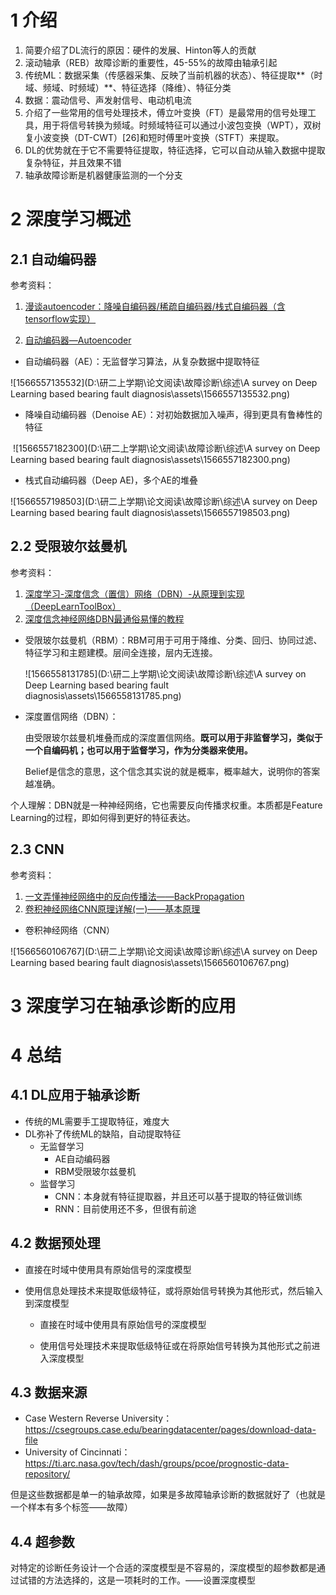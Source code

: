 # 1 介绍

1. 简要介绍了DL流行的原因：硬件的发展、Hinton等人的贡献
2. 滚动轴承（REB）故障诊断的重要性，45-55%的故障由轴承引起
3. 传统ML：数据采集（传感器采集、反映了当前机器的状态）、特征提取**（时域、频域、时频域）**、特征选择（降维）、特征分类
4. 数据：震动信号、声发射信号、电动机电流
5. 介绍了一些常用的信号处理技术，傅立叶变换（FT）是最常用的信号处理工具，用于将信号转换为频域。时频域特征可以通过小波包变换（WPT），双树复小波变换（DT-CWT）[26]和短时傅里叶变换（STFT）来提取。
6. DL的优势就在于它不需要特征提取，特征选择，它可以自动从输入数据中提取复杂特征，并且效果不错
7. 轴承故障诊断是机器健康监测的一个分支

# 2 深度学习概述

## 2.1 自动编码器

参考资料：

1. [漫谈autoencoder：降噪自编码器/稀疏自编码器/栈式自编码器（含tensorflow实现）](https://blog.csdn.net/wblgers1234/article/details/81545079)

2. [自动编码器—Autoencoder](https://blog.csdn.net/zb123455445/article/details/78924074)

- 自动编码器（AE）：无监督学习算法，从复杂数据中提取特征

![1566557135532](D:\研二上学期\论文阅读\故障诊断\综述\A survey on Deep Learning based bearing fault diagnosis\assets\1566557135532.png)

- 降噪自动编码器（Denoise AE）：对初始数据加入噪声，得到更具有鲁棒性的特征

​	![1566557182300](D:\研二上学期\论文阅读\故障诊断\综述\A survey on Deep Learning based bearing fault diagnosis\assets\1566557182300.png)

- 栈式自动编码器（Deep AE)，多个AE的堆叠

![1566557198503](D:\研二上学期\论文阅读\故障诊断\综述\A survey on Deep Learning based bearing fault diagnosis\assets\1566557198503.png)

## 2.2 受限玻尔兹曼机

参考资料：

1. [深度学习-深度信念（置信）网络（DBN）-从原理到实现（DeepLearnToolBox）](https://blog.csdn.net/Rainbow0210/article/details/53010694)
2. [深度信念神经网络DBN最通俗易懂的教程](https://blog.csdn.net/u013631121/article/details/76794829)

- 受限玻尔兹曼机（RBM）：RBM可用于可用于降维、分类、回归、协同过滤、特征学习和主题建模。层间全连接，层内无连接。

  ![1566558131785](D:\研二上学期\论文阅读\故障诊断\综述\A survey on Deep Learning based bearing fault diagnosis\assets\1566558131785.png)

- 深度置信网络（DBN）：

  由受限玻尔兹曼机堆叠而成的深度置信网络。**既可以用于非监督学习，类似于一个自编码机；也可以用于监督学习，作为分类器来使用。**

  Belief是信念的意思，这个信念其实说的就是概率，概率越大，说明你的答案越准确。

个人理解：DBN就是一种神经网络，它也需要反向传播求权重。本质都是Feature Learning的过程，即如何得到更好的特征表达。

## 2.3 CNN

参考资料：

1. [一文弄懂神经网络中的反向传播法——BackPropagation](https://www.cnblogs.com/charlotte77/p/5629865.html)
2. [卷积神经网络CNN原理详解(一)——基本原理](https://www.cnblogs.com/charlotte77/p/7759802.html)

- 卷积神经网络（CNN）

![1566560106767](D:\研二上学期\论文阅读\故障诊断\综述\A survey on Deep Learning based bearing fault diagnosis\assets\1566560106767.png)

# 3 深度学习在轴承诊断的应用

# 4 总结

## 4.1 DL应用于轴承诊断

- 传统的ML需要手工提取特征，难度大
- DL弥补了传统ML的缺陷，自动提取特征
  - 无监督学习
    - AE自动编码器
    - RBM受限玻尔兹曼机
  - 监督学习
    - CNN：本身就有特征提取器，并且还可以基于提取的特征做训练
    - RNN：目前使用还不多，但很有前途

## 4.2 数据预处理

- 直接在时域中使用具有原始信号的深度模型

- 使用信息处理技术来提取低级特征，或将原始信号转换为其他形式，然后输入到深度模型
  - 直接在时域中使用具有原始信号的深度模型
  
  - 使用信号处理技术来提取低级特征或在将原始信号转换为其他形式之前进入深度模型

## 4.3 数据来源

- Case Western Reverse University：https://csegroups.case.edu/bearingdatacenter/pages/download-data-file
- University of Cincinnati：https://ti.arc.nasa.gov/tech/dash/groups/pcoe/prognostic-data-repository/

但是这些数据都是单一的轴承故障，如果是多故障轴承诊断的数据就好了（也就是一个样本有多个标签——故障）

## 4.4 超参数

对特定的诊断任务设计一个合适的深度模型是不容易的，深度模型的超参数都是通过试错的方法选择的，这是一项耗时的工作。——设置深度模型



